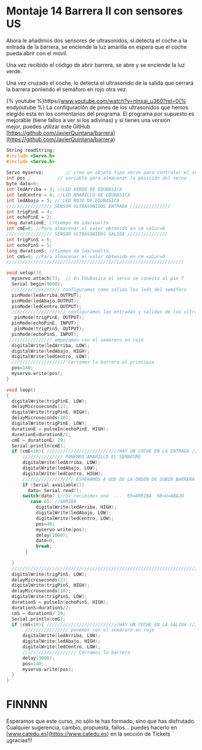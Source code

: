 
# Montaje 14 Barrera II con sensores US

Ahora le añadimos dos sensores de ultrasonidos, si detecta el coche a la entrada de la barrera, se enciende la luz amarilla en espera que el coche pueda abrir con el móvil.

Una vez recibido el código de abrir barrera, se abre y se enciende la luz verde.

Una vez cruzado el coche, lo detecta el ultrasonido de la salida que cerrará la barrera poniendo el semáforo en rojo otra vez.

{% youtube %}https//www.youtube.com/watch?v=nlnxai_u360?rel=0{% endyoutube %}
La configuración de pines de los ultrasonidos que hemos elegido esta en los comentarios del programa. El programa por supuesto es mejorable (tiene fallos a ver si los adivinas) y si tienes una versión mejor, puedes utilizar este GitHub [https://github.com/JavierQuintana/barrera](https://github.com/JavierQuintana/barrera)

```cpp
String readString;
#include <Servo.h> 
#include <Servo.h> 
 
Servo myservo;        // crea un objeto tipo servo para controlar el servo 
int pos ;          // variable para almacenar la posición del servo
byte dato=0; 
int ledArriba = 3; //LED VERDE DE EDUBASICA
int ledCentro = 4; //LED AMARILLO DE EDUBASICA
int ledAbajo = 5; // LED ROJO DE EDUBASICA
///////////////// SENSOR ULTRASONIDOS ENTRADA ///////////////
int trigPinE = 4;
int echoPinE = 2;
long durationE; //tiempo de ida/vuelta
int cmE=0; //Para almacenar el valor obtenido en cm valor=0
///////////////// SENSOR ULTRASONIDOS SALIDA ///////////////
int trigPinS = 6;
int echoPinS = 5;
long durationS; //tiempo de ida/vuelta
int cmS=0; //Para almacenar el valor obtenido en cm valor=0
//////////////////////////////////////////////////////////////////

void setup(){ 
  myservo.attach(7);  // En EduBasica el servo se conecta al pin 7 
  Serial.begin(9600);
  ////////////////// configuramos como salida los leds del semáforo
  pinMode(ledArriba,OUTPUT);
  pinMode(ledAbajo,OUTPUT);
  pinMode(ledCentro,OUTPUT);
  //////////////////// configuramos las entradas y salidas de los ultrasonidos E y S
   pinMode(trigPinE, OUTPUT);
  pinMode(echoPinE, INPUT);
   pinMode(trigPinS, OUTPUT);
  pinMode(echoPinS, INPUT);
 //////////////// empezamos con el semároro en rojo
  digitalWrite(ledArriba, LOW);
  digitalWrite(ledAbajo, HIGH);
  digitalWrite(ledCentro, LOW);
  //////////////////// Cerramos la barrera al principio
  pos=140;        
  myservo.write(pos); 
}

void loop() 
{ 
  digitalWrite(trigPinE, LOW);
  delayMicroseconds(2);
  digitalWrite(trigPinE, HIGH);
  delayMicroseconds(10);
  digitalWrite(trigPinE, LOW);
  durationE = pulseIn(echoPinE, HIGH);
  durationE=durationE/2;
  cmE = durationE/ 29;
  Serial.println(cmE);
  if (cmE<10){ ///////////////////////////HAY UN COCHE EN LA ENTRADA /////////////
      /////////////// PONEMOS AMARILLO EL SEMAFORO
      digitalWrite(ledArriba, LOW);
      digitalWrite(ledAbajo, LOW);
      digitalWrite(ledCentro, HIGH);
      /////////////////// ESPERAMOS A QUE DE LA ORDEN DE SUBIR BARRERA 
      if (Serial.available())
        dato= Serial.read();
      switch(dato) {//Si recibimos una  ...  85=ARRIBA  68=U=ABAJO
         case 85: //ARRIBA
           digitalWrite(ledArriba, HIGH);
           digitalWrite(ledAbajo, LOW);
           digitalWrite(ledCentro, LOW);
           pos=40;        
           myservo.write(pos); 
           delay(1000); 
           dato=0;
           break;
       }
       
  }
  ///////////////////////////////////////////////////////////////////////////
  digitalWrite(trigPinS, LOW);
  delayMicroseconds(2);
  digitalWrite(trigPinS, HIGH);
  delayMicroseconds(10);
  digitalWrite(trigPinS, LOW);
  durationS = pulseIn(echoPinS, HIGH);
  durationS=durationS/2;
  cmS = durationS/ 29;
  Serial.println(cmS);
  if (cmS<10){ ///////////////////////////HAY UN COCHE EN LA SALIDA /////////////
       //////////////// ponemos con el semároro en rojo
      digitalWrite(ledArriba, LOW);
      digitalWrite(ledAbajo, HIGH);
      digitalWrite(ledCentro, LOW);
      //////////////////// Cerramos la barrera
      delay(3000);
      pos=140;        
      myservo.write(pos); 
  }
}
```
# FINNNN
Esperamos que este curso, no sólo te has formado, sino que has disfrutado. Cualquier sugerencia, cambio, propuesta, fallos... puedes hacerlo en [www.catedu.es](https://www.catedu.es) en la sección de Tickets ¡¡gracias!!!

